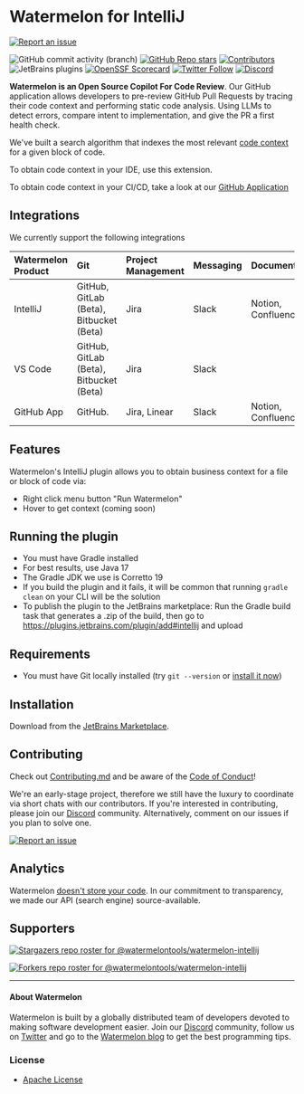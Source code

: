 # Watermelon for IntelliJ

[![Report an issue](https://img.shields.io/badge/-Report%20an%20issue-critical)](https://github.com/watermelontools/watermelon-intellij/issues)

![GitHub commit activity (branch)](https://img.shields.io/github/commit-activity/m/watermelontools/watermelon-intellij?style=flat-square)
[![GitHub Repo stars](https://img.shields.io/github/stars/watermelontools/watermelon-intellij?style=flat-square)](https://github.com/watermelontools/watermelon-intellij/stargazers)
[![Contributors](https://img.shields.io/github/contributors/watermelontools/watermelon-intellij?style=flat-square)](https://github.com/watermelontools/watermelon-intellij/graphs/contributors)
![JetBrains plugins](https://img.shields.io/jetbrains/plugin/d/22251-watermelon-intellij-template?style=flat-square)
[![OpenSSF Scorecard](https://api.securityscorecards.dev/projects/github.com/watermelontools/watermelon-intellij/badge)](https://securityscorecards.dev/viewer/?uri=github.com/watermelontools/watermelon-intellij)
[![Twitter Follow](https://img.shields.io/twitter/follow/WatermelonTools?style=flat-square)](https://twitter.com/intent/follow?screen_name=WatermelonTools)
[![Discord](https://img.shields.io/discord/933846506438541492?style=flat-square)](https://discord.com/invite/H4AE6b9442)

<!-- Plugin description -->
**Watermelon is an Open Source Copilot For Code Review**. Our GitHub application allows developers to pre-review GitHub Pull Requests by tracing their code context and performing static code analysis. Using LLMs to detect errors, compare intent to implementation, and give the PR a first health check.

We've built a search algorithm that indexes the most relevant [code context](https://www.watermelontools.com/post/what-is-passive-code-documentation-why-is-it-hard-to-scale-what-to-do-about-it) for a given block of code.

To obtain code context in your IDE, use this extension.

To obtain code context in your CI/CD, take a look at our [GitHub Application](https://github.com/watermelontools/watermelon)
<!-- Plugin description end -->

## Integrations

We currently support the following integrations

| Watermelon Product | Git                                     | Project Management | Messaging | Documentation |
|:-------------------|:----------------------------------------| :----------------- | :-------- | :-----------  |
| IntelliJ           | GitHub, GitLab (Beta), Bitbucket (Beta)                          | Jira               | Slack     | Notion, Confluence              |
| VS Code            | GitHub, GitLab (Beta), Bitbucket (Beta) | Jira               | Slack     |               |
| GitHub App         | GitHub.                                 | Jira, Linear               | Slack     | Notion, Confluence        |

## Features

Watermelon's IntelliJ plugin allows you to obtain business context for a file or block of code via:

- Right click menu button "Run Watermelon"
- Hover to get context (coming soon)

[//]: # (TODO: Product screenshot here)

## Running the plugin
- You must have Gradle installed
- For best results, use Java 17
- The Gradle JDK we use is Corretto 19
- If you build the plugin and it fails, it will be common that running `gradle clean` on your CLI will be the solution
- To publish the plugin to the JetBrains marketplace: Run the Gradle build task that generates a .zip of the build, then go to https://plugins.jetbrains.com/plugin/add#intellij and upload

## Requirements
- You must have Git locally installed (try `git --version` or [install it now](https://git-scm.com/book/en/v2/Getting-Started-Installing-Git))

## Installation
Download from the [JetBrains Marketplace](https://plugins.jetbrains.com/plugin/22720-watermelon-context).

## Contributing
Check out [Contributing.md](CONTRIBUTING.md) and be aware of the [Code of Conduct](CODE_OF_CONDUCT.md)!

We're an early-stage project, therefore we still have the luxury to coordinate via short chats with our contributors. If you're interested in contributing, please join our [Discord](https://discord.com/invite/H4AE6b9442) community.
Alternatively, comment on our issues if you plan to solve one.

[![Report an issue](https://img.shields.io/badge/-Report%20an%20issue-critical)](https://github.com/watermelontools/watermelon-intellij/issues)

## Analytics
Watermelon [doesn't store your code](https://www.watermelontools.com/post/building-a-code-archeology-toolbox-without-storing-your-code). In our commitment to transparency, we made our API (search engine) source-available. 

## Supporters

[![Stargazers repo roster for @watermelontools/watermelon-intellij](https://reporoster.com/stars/watermelontools/watermelon-intellij)](https://github.com/watermelontools/watermelon-intellij/stargazers)

[![Forkers repo roster for @watermelontools/watermelon-intellij](https://reporoster.com/forks/watermelontools/watermelon-intellij)](https://github.com/watermelontools/watermelon-intellij/network/members)

---

#### About Watermelon

Watermelon is built by a globally distributed team of developers devoted to making software development easier. Join our [Discord](https://discord.com/invite/H4AE6b9442) community, follow us on [Twitter](https://twitter.com/WatermelonTools) and go to the [Watermelon blog](https://watermelon.tools/blog) to get the best programming tips.

### License

- [Apache License](LICENSE.md)
